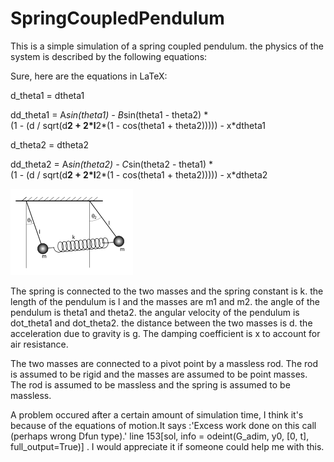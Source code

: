 # SpringCoupledPendulum

This is a simple simulation of a spring coupled pendulum. the physics of the system is described by the following equations:

Sure, here are the equations in LaTeX:

d_theta1 = dtheta1

dd_theta1 = A*sin(theta1) - B*sin(theta1 - theta2) * \
    (1 - (d / sqrt(d**2 + 2*l**2*(1 - cos(theta1 + theta2))))) - x*dtheta1

d_theta2 = dtheta2

dd_theta2 = A*sin(theta2) - C*sin(theta2 - theta1) * \
    (1 - (d / sqrt(d**2 + 2*l**2*(1 - cos(theta1 + theta2))))) - x*dtheta2

![alt text](Image/image.png)

The spring is connected to the two masses and the spring constant is k. the length of the pendulum is l and the masses are m1 and m2. the angle of the pendulum is theta1 and theta2. the angular velocity of the pendulum is dot_theta1 and dot_theta2. the distance between the two masses is d. the acceleration due to gravity is g. The damping coefficient is x to account for air resistance.

The two masses are connected to a pivot point by a massless rod. The rod is assumed to be rigid and the masses are assumed to be point masses. The rod is assumed to be massless and the spring is assumed to be massless.  

A problem occured after a certain amount of simulation time, I think it's because of the equations of motion.It says :'Excess work done on this call (perhaps wrong Dfun type).' line 153[sol, info = odeint(G_adim, y0, [0, t], full_output=True)] . I would appreciate it if someone could help me with this.